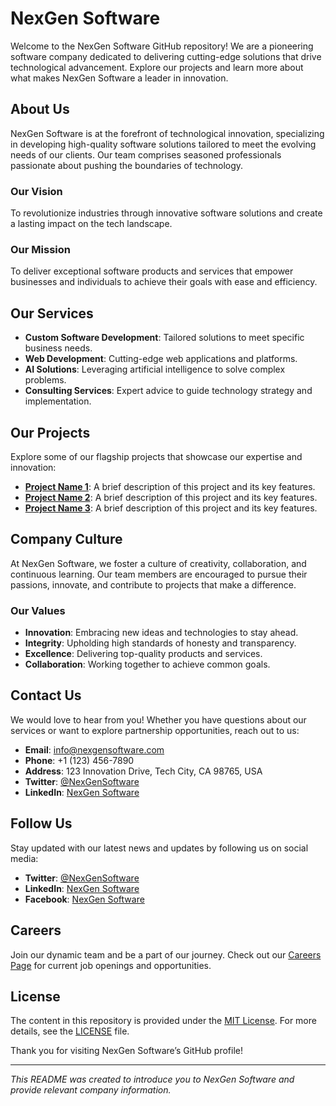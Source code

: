 # NexGen Software

Welcome to the NexGen Software GitHub repository! We are a pioneering software company dedicated to delivering cutting-edge solutions that drive technological advancement. Explore our projects and learn more about what makes NexGen Software a leader in innovation.

## About Us

NexGen Software is at the forefront of technological innovation, specializing in developing high-quality software solutions tailored to meet the evolving needs of our clients. Our team comprises seasoned professionals passionate about pushing the boundaries of technology. 

### Our Vision
To revolutionize industries through innovative software solutions and create a lasting impact on the tech landscape.

### Our Mission
To deliver exceptional software products and services that empower businesses and individuals to achieve their goals with ease and efficiency.

## Our Services

- **Custom Software Development**: Tailored solutions to meet specific business needs.
- **Web Development**: Cutting-edge web applications and platforms.
- **AI Solutions**: Leveraging artificial intelligence to solve complex problems.
- **Consulting Services**: Expert advice to guide technology strategy and implementation.

## Our Projects

Explore some of our flagship projects that showcase our expertise and innovation:

- **[Project Name 1](https://github.com/NexGenSoftware/repo-name)**: A brief description of this project and its key features.
- **[Project Name 2](https://github.com/NexGenSoftware/repo-name)**: A brief description of this project and its key features.
- **[Project Name 3](https://github.com/NexGenSoftware/repo-name)**: A brief description of this project and its key features.

## Company Culture

At NexGen Software, we foster a culture of creativity, collaboration, and continuous learning. Our team members are encouraged to pursue their passions, innovate, and contribute to projects that make a difference.

### Our Values
- **Innovation**: Embracing new ideas and technologies to stay ahead.
- **Integrity**: Upholding high standards of honesty and transparency.
- **Excellence**: Delivering top-quality products and services.
- **Collaboration**: Working together to achieve common goals.

## Contact Us

We would love to hear from you! Whether you have questions about our services or want to explore partnership opportunities, reach out to us:

- **Email**: [info@nexgensoftware.com](mailto:info@nexgensoftware.com)
- **Phone**: +1 (123) 456-7890
- **Address**: 123 Innovation Drive, Tech City, CA 98765, USA
- **Twitter**: [@NexGenSoftware](https://twitter.com/NexGenSoftware)
- **LinkedIn**: [NexGen Software](https://www.linkedin.com/company/nexgen-software)

## Follow Us

Stay updated with our latest news and updates by following us on social media:

- **Twitter**: [@NexGenSoftware](https://twitter.com/NexGenSoftware)
- **LinkedIn**: [NexGen Software](https://www.linkedin.com/company/nexgen-software)
- **Facebook**: [NexGen Software](https://facebook.com/NexGenSoftware)

## Careers

Join our dynamic team and be a part of our journey. Check out our [Careers Page](https://www.nexgensoftware.com/careers) for current job openings and opportunities.

## License

The content in this repository is provided under the [MIT License](LICENSE). For more details, see the [LICENSE](LICENSE) file.

Thank you for visiting NexGen Software’s GitHub profile!

---

*This README was created to introduce you to NexGen Software and provide relevant company information.*

